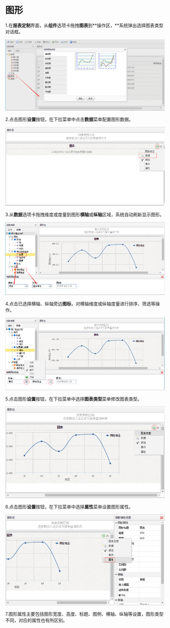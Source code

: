 # 图形

1.在**报表定制**界面，从**组件**选项卡拖拽**图表**到**操作区，**系统弹出选择图表类型对话框。

![](/assets/import51.png)

2.点击图形**设置**按钮，在下拉菜单中点击**数据**菜单配置图形数据。

![](/assets/import52.png)

3.从**数据**选项卡拖拽维度或度量到图形**横轴**或**纵轴**区域，系统自动刷新显示图形。

![](/assets/import53.png)

4.点击已选择横轴、纵轴旁边**图标**，对横轴维度或纵轴度量进行排序、筛选等操作。

![](/assets/import54.png)

5.点击图形**设置**按钮，在下拉菜单中选择**图表类型**菜单修改图表类型。

![](/assets/import55.png)

6.点击图形**设置**按钮，在下拉菜单中选择**属性**菜单设置图形属性。

![](/assets/import56.png)

7.图形属性主要包括图形宽度、高度、标题、图例、横轴、纵轴等设置，图形类型不同，对应的属性也有所区别。

